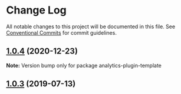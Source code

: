 # Change Log

All notable changes to this project will be documented in this file.
See [Conventional Commits](https://conventionalcommits.org) for commit guidelines.

## [1.0.4](https://github.com/DavidWells/analytics/compare/analytics-plugin-template@1.0.3...analytics-plugin-template@1.0.4) (2020-12-23)

**Note:** Version bump only for package analytics-plugin-template





## [1.0.3](https://github.com/DavidWells/analytics/compare/analytics-plugin-template@1.0.3...analytics-plugin-template@1.0.3) (2019-07-13)
